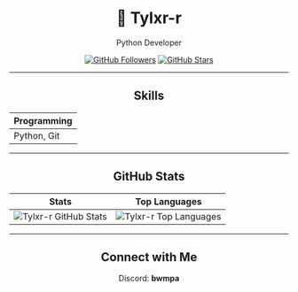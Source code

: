 <div align="center">

<h1>🖤 Tylxr-r</h1>
<p>Python Developer</p>

<!-- GitHub Stats / Followers -->
[![GitHub Followers](https://img.shields.io/github/followers/Tylxr-r?label=Follow&style=social)](https://github.com/Tylxr-r)
[![GitHub Stars](https://img.shields.io/github/stars/Tylxr-r?style=social)](https://github.com/Tylxr-r)

</div>

---

<div align="center">

<h2>Skills</h2>

| Programming |
| ----------- |
| Python, Git |

</div>

---

<div align="center">

<h2>GitHub Stats</h2>

| Stats | Top Languages |
| ----- | ------------- |
| ![Tylxr-r GitHub Stats](https://github-readme-stats.vercel.app/api?username=Tylxr-r&show_icons=true&hide_title=true&hide=prs&theme=graywhite&hide_border=true) | ![Tylxr-r Top Languages](https://github-readme-stats.vercel.app/api/top-langs/?username=Tylxr-r&layout=compact&theme=graywhite&hide_border=true) |

</div>

---

<div align="center">

<h2>Connect with Me</h2>
Discord: <strong>bwmpa</strong>

</div>
